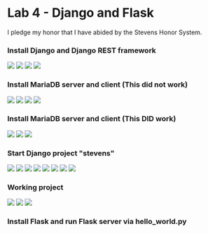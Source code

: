 # Lab 4 - Django and Flask
I pledge my honor that I have abided by the Stevens Honor System.

### **Install Django and Django REST framework**
![](https://github.com/CarlRod2001/CPE322/blob/main/Lab_4/Pics/Lab_4_pic1.JPG)
![](https://github.com/CarlRod2001/CPE322/blob/main/Lab_4/Pics/Lab_4_pic2.JPG)
![](https://github.com/CarlRod2001/CPE322/blob/main/Lab_4/Pics/Lab_4_pic3.JPG)
![](https://github.com/CarlRod2001/CPE322/blob/main/Lab_4/Pics/Lab_4_pic4.JPG)
### **Install MariaDB server and client (This did not work)**
![](https://github.com/CarlRod2001/CPE322/blob/main/Lab_4/Pics/Lab_4_pic5.JPG)
![](https://github.com/CarlRod2001/CPE322/blob/main/Lab_4/Pics/Lab_4_pic6.JPG)
![](https://github.com/CarlRod2001/CPE322/blob/main/Lab_4/Pics/Lab_4_pic7.JPG)
![](https://github.com/CarlRod2001/CPE322/blob/main/Lab_4/Pics/Lab_4_Error.JPG)
### **Install MariaDB server and client (This DID work)**
![](https://github.com/CarlRod2001/CPE322/blob/main/Lab_4/Pics/Lab_4_pic8.JPG)
![](https://github.com/CarlRod2001/CPE322/blob/main/Lab_4/Pics/Lab_4_pic9.JPG)
![](https://github.com/CarlRod2001/CPE322/blob/main/Lab_4/Pics/Lab_4_pic10.JPG)
### **Start Django project "stevens"**
![](https://github.com/CarlRod2001/CPE322/blob/main/Lab_4/Pics/Lab_4_pic11.JPG)
![](https://github.com/CarlRod2001/CPE322/blob/main/Lab_4/Pics/Lab_4_pic12.JPG)
![](https://github.com/CarlRod2001/CPE322/blob/main/Lab_4/Pics/Lab_4_pic13.JPG)
![](https://github.com/CarlRod2001/CPE322/blob/main/Lab_4/Pics/Lab_4_pic14.JPG)
![](https://github.com/CarlRod2001/CPE322/blob/main/Lab_4/Pics/Lab_4_pic15.JPG)
![](https://github.com/CarlRod2001/CPE322/blob/main/Lab_4/Pics/Lab_4_pic16.JPG)
![](https://github.com/CarlRod2001/CPE322/blob/main/Lab_4/Pics/Lab_4_pic17.JPG)
![](https://github.com/CarlRod2001/CPE322/blob/main/Lab_4/Pics/Lab_4_pic18.JPG)
### **Working project**
![](https://github.com/CarlRod2001/CPE322/blob/main/Lab_4/Pics/Lab_4_pic19.JPG)
![](https://github.com/CarlRod2001/CPE322/blob/main/Lab_4/Pics/Lab_4_pic20.JPG)
![](https://github.com/CarlRod2001/CPE322/blob/main/Lab_4/Pics/Lab_4_pic21.JPG)
### **Install Flask and run Flask server via hello_world.py**
